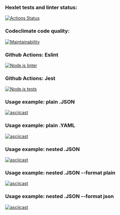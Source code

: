 ### Hexlet tests and linter status:
[![Actions Status](https://github.com/botirk/frontend-project-lvl2/workflows/hexlet-check/badge.svg)](https://github.com/botirk/frontend-project-lvl2/actions)
### Codeclimate code quality:
[![Maintainability](https://api.codeclimate.com/v1/badges/7ac0f7fcbdf5ab7da43e/maintainability)](https://codeclimate.com/github/botirk/frontend-project-lvl2/maintainability)
### Github Actions: Eslint
[![Node.js linter](https://github.com/botirk/frontend-project-lvl2/actions/workflows/node.js%20lint.yml/badge.svg)](https://github.com/botirk/frontend-project-lvl2/actions/workflows/node.js%20lint.yml)
### Github Actions: Jest
[![Node.js tests](https://github.com/botirk/frontend-project-lvl2/actions/workflows/node.js%20tests.yml/badge.svg)](https://github.com/botirk/frontend-project-lvl2/actions/workflows/node.js%20tests.yml)

### Usage example: plain .JSON
[![asciicast](https://asciinema.org/a/wajqfwq4vxZ7sZaEW8ZjnY4wA.svg)](https://asciinema.org/a/wajqfwq4vxZ7sZaEW8ZjnY4wA)
### Usage example: plain .YAML
[![asciicast](https://asciinema.org/a/DYFvo5VPhp0kIu1wR8iLPDUqI.svg)](https://asciinema.org/a/DYFvo5VPhp0kIu1wR8iLPDUqI)
### Usage example: nested .JSON
[![asciicast](https://asciinema.org/a/oFsLap8Nw6hONzT48udgPh5lt.svg)](https://asciinema.org/a/oFsLap8Nw6hONzT48udgPh5lt)
### Usage example: nested .JSON --format plain
[![asciicast](https://asciinema.org/a/KqO4enyn5vI7J1T1YMUi5cexN.svg)](https://asciinema.org/a/KqO4enyn5vI7J1T1YMUi5cexN)
### Usage example: nested .JSON --format json
[![asciicast](https://asciinema.org/a/gR0LVXj4fiqMyHRKJrkq8n7yW.svg)](https://asciinema.org/a/gR0LVXj4fiqMyHRKJrkq8n7yW)
